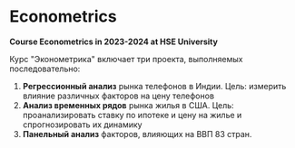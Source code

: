 # Econometrics
**Course Econometrics in 2023-2024 at HSE University**

Курс "Эконометрика" включает три проекта, выполняемых последовательно:
1. **Регрессионный анализ** рынка телефонов в Индии. Цель: измерить влияние различных факторов на цену телефонов
2. **Анализ временных рядов** рынка жилья в США. Цель: проанализировать ставку по ипотеке и цену на жилье и спрогнозировать их динамику
3. **Панельный анализ** факторов, влияющих на ВВП 83 стран.
